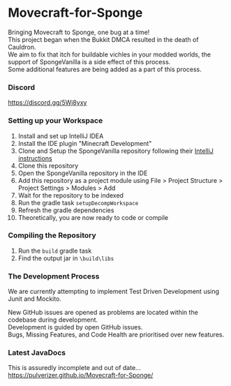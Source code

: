 # Movecraft-for-Sponge

Bringing Movecraft to Sponge, one bug at a time!  
This project began when the Bukkit DMCA resulted in the death of Cauldron.  
We aim to fix that itch for buildable vichles in your modded worlds, the support of SpongeVanilla is a side effect of this process.  
Some additional features are being added as a part of this process.  



### Discord
https://discord.gg/5Wj8yxy  



### Setting up your Workspace

1. Install and set up IntelliJ IDEA
2. Install the IDE plugin "Minecraft Development"
3. Clone and Setup the SpongeVanilla repository following their [IntelliJ instructions](https://github.com/SpongePowered/SpongeVanilla#cloning)
3. Clone this repository
4. Open the SpongeVanilla repository in the IDE
5. Add this repository as a project module using File > Project Structure > Project Settings > Modules > Add
5. Wait for the repository to be indexed
5. Run the gradle task `setupDecompWorkspace`
6. Refresh the gradle dependencies
7. Theoretically, you are now ready to code or compile



### Compiling the Repository

1. Run the `build` gradle task
2. Find the output jar in `\build\libs`



### The Development Process

We are currently attempting to implement Test Driven Development using Junit and Mockito.  

New GitHub issues are opened as problems are located within the codebase during development.  
Development is guided by open GitHub issues.  
Bugs, Missing Features, and Code Health are prioritised over new features.  




### Latest JavaDocs
This is assuredly incomplete and out of date...  
https://pulverizer.github.io/Movecraft-for-Sponge/
